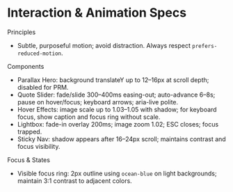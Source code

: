 # Interaction & Animation Specs

Principles

- Subtle, purposeful motion; avoid distraction. Always respect `prefers-reduced-motion`.

Components

- Parallax Hero: background translateY up to 12–16px at scroll depth; disabled for PRM.
- Quote Slider: fade/slide 300–400ms easing-out; auto-advance 6–8s; pause on hover/focus; keyboard arrows; aria-live polite.
- Hover Effects: image scale up to 1.03–1.05 with shadow; for keyboard focus, show caption and focus ring without scale.
- Lightbox: fade-in overlay 200ms; image zoom 1.02; ESC closes; focus trapped.
- Sticky Nav: shadow appears after 16–24px scroll; maintains contrast and focus visibility.

Focus & States

- Visible focus ring: 2px outline using `ocean-blue` on light backgrounds; maintain 3:1 contrast to adjacent colors.
